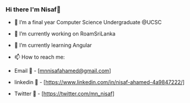 ### Hi there I'm Nisaf👋

- 🤔 I’m a final year Computer Science Undergraduate @UCSC
- 🔭 I’m currently working on RoamSriLanka
- 🌱 I’m currently learning Angular

- 📫 How to reach me:
- Email 📩 - [mnnisafahamed@gmail.com]
- linkedin 🔗 - [https://www.linkedin.com/in/nisaf-ahamed-4a9847222/]
- Twitter 🔗 - [https://twitter.com/mn_nisaf]
